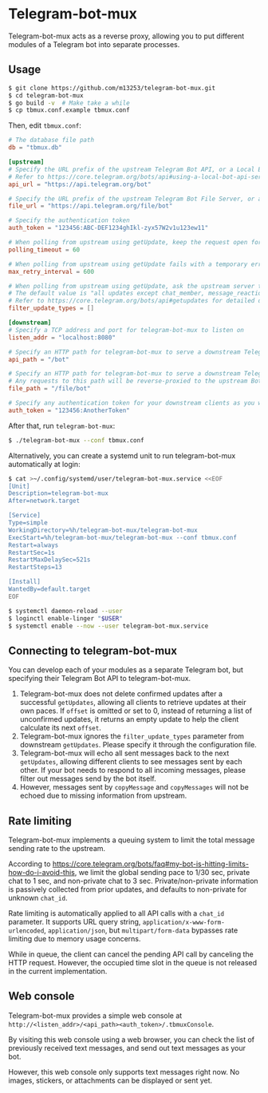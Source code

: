 # Telegram-bot-mux

Telegram-bot-mux acts as a reverse proxy, allowing you to put different modules of a Telegram bot into separate processes.

## Usage

```bash
$ git clone https://github.com/m13253/telegram-bot-mux.git
$ cd telegram-bot-mux
$ go build -v  # Make take a while
$ cp tbmux.conf.example tbmux.conf
```

Then, edit `tbmux.conf`:
```toml
# The database file path
db = "tbmux.db"

[upstream]
# Specify the URL prefix of the upstream Telegram Bot API, or a Local Bot API Server.
# Refer to https://core.telegram.org/bots/api#using-a-local-bot-api-server for information about Local Bot API Servers.
api_url = "https://api.telegram.org/bot"

# Specify the URL prefix of the upstream Telegram Bot File Server, or a Local Bot API Server.
file_url = "https://api.telegram.org/file/bot"

# Specify the authentication token
auth_token = "123456:ABC-DEF1234ghIkl-zyx57W2v1u123ew11"

# When polling from upstream using getUpdate, keep the request open for this number of seconds.
polling_timeout = 60

# When polling from upstream using getUpdate fails with a temporary error, telegram-bot-mux will retry after 1, 2, 4, 8, …, max_retry_interval seconds
max_retry_interval = 600

# When polling from upstream using getUpdate, ask the upstream server to only send these update types.
# The default value is "all updates except chat_member, message_reaction, and message_reaction_count"
# Refer to https://core.telegram.org/bots/api#getupdates for detailed description.
filter_update_types = []

[downstream]
# Specify a TCP address and port for telegram-bot-mux to listen on
listen_addr = "localhost:8080"

# Specify an HTTP path for telegram-bot-mux to serve a downstream Telegram Bot API
api_path = "/bot"

# Specify an HTTP path for telegram-bot-mux to serve a downstream Telegram Bot File Server
# Any requests to this path will be reverse-proxied to the upstream Bot File Server
file_path = "/file/bot"

# Specify any authentication token for your downstream clients as you wish
auth_token = "123456:AnotherToken"
```

After that, run `telegram-bot-mux`:
```bash
$ ./telegram-bot-mux --conf tbmux.conf
```

Alternatively, you can create a systemd unit to run telegram-bot-mux automatically at login:
```bash
$ cat >~/.config/systemd/user/telegram-bot-mux.service <<EOF
[Unit]
Description=telegram-bot-mux
After=network.target

[Service]
Type=simple
WorkingDirectory=%h/telegram-bot-mux/telegram-bot-mux
ExecStart=%h/telegram-bot-mux/telegram-bot-mux --conf tbmux.conf
Restart=always
RestartSec=1s
RestartMaxDelaySec=521s
RestartSteps=13

[Install]
WantedBy=default.target
EOF

$ systemctl daemon-reload --user
$ loginctl enable-linger "$USER"
$ systemctl enable --now --user telegram-bot-mux.service
```

## Connecting to telegram-bot-mux

You can develop each of your modules as a separate Telegram bot, but specifying their Telegram Bot API to telegram-bot-mux.

1. Telegram-bot-mux does not delete confirmed updates after a successful `getUpdates`, allowing all clients to retrieve updates at their own paces. If `offset` is omitted or set to 0, instead of returning a list of unconfirmed updates, it returns an empty update to help the client calculate its next `offset`.
2. Telegram-bot-mux ignores the `filter_update_types` parameter from downstream `getUpdates`. Please specify it through the configuration file.
3. Telegram-bot-mux will echo all sent messages back to the next `getUpdates`, allowing different clients to see messages sent by each other. If your bot needs to respond to all incoming messages, please filter out messages send by the bot itself.
4. However, messages sent by `copyMessage` and `copyMessages` will not be echoed due to missing information from upstream.

## Rate limiting

Telegram-bot-mux implements a queuing system to limit the total message sending rate to the upstream.

According to <https://core.telegram.org/bots/faq#my-bot-is-hitting-limits-how-do-i-avoid-this>, we limit the global sending pace to 1/30 sec, private chat to 1 sec, and non-private chat to 3 sec. Private/non-private information is passively collected from prior updates, and defaults to non-private for unknown `chat_id`.

Rate limiting is automatically applied to all API calls with a `chat_id` parameter. It supports URL query string, `application/x-www-form-urlencoded`, `application/json`, but `multipart/form-data` bypasses rate limiting due to memory usage concerns.

While in queue, the client can cancel the pending API call by canceling the HTTP request. However, the occupied time slot in the queue is not released in the current implementation.

## Web console

Telegram-bot-mux provides a simple web console at `http://<listen_addr>/<api_path><auth_token>/.tbmuxConsole`.

By visiting this web console using a web browser, you can check the list of previously received text messages, and send out text messages as your bot.

However, this web console only supports text messages right now. No images, stickers, or attachments can be displayed or sent yet.
